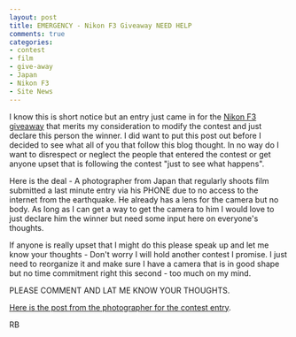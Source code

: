 ```yaml
---
layout: post
title: EMERGENCY - Nikon F3 Giveaway NEED HELP
comments: true
categories:
- contest
- film
- give-away
- Japan
- Nikon F3
- Site News
---
```

I know this is short notice but an entry just came in for the <a href="http://photo.rwboyer.com/2011/02/06/nikon-f3-give-away/comment-page-2/#comment-23865">Nikon F3 giveaway</a> that merits my consideration to modify the contest and just declare this person the winner. I did want to put this post out before I decided to see what all of you that follow this blog thought. In no way do I want to disrespect or neglect the people that entered the contest or get anyone upset that is following the contest "just to see what happens".

Here is the deal - A photographer from Japan that regularly shoots film submitted a last minute entry via his PHONE due to no access to the internet from the earthquake. He already has a lens for the camera but no body. As long as I can get a way to get the camera to him I would love to just declare him the winner but need some input here on everyone's thoughts.

If anyone is really upset that I might do this please speak up and let me know your thoughts - Don't worry I will hold another contest I promise. I just need to reorganize it and make sure I have a camera that is in good shape but no time commitment right this second - too much on my mind.

PLEASE COMMENT AND LAT ME KNOW YOUR THOUGHTS.

<a href="http://cjlacz.posterous.com/why-id-like-a-nikon-f3">Here is the post from the photographer for the contest entry</a>.

RB